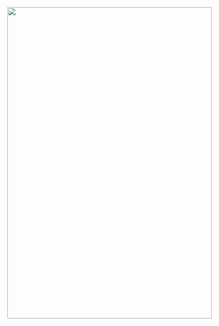 <p align="center">
  <img width="460" height="700" src="https://github.com/Sad-Sakib/MAD_Project/blob/main/khaboApp.gif">
</p>
